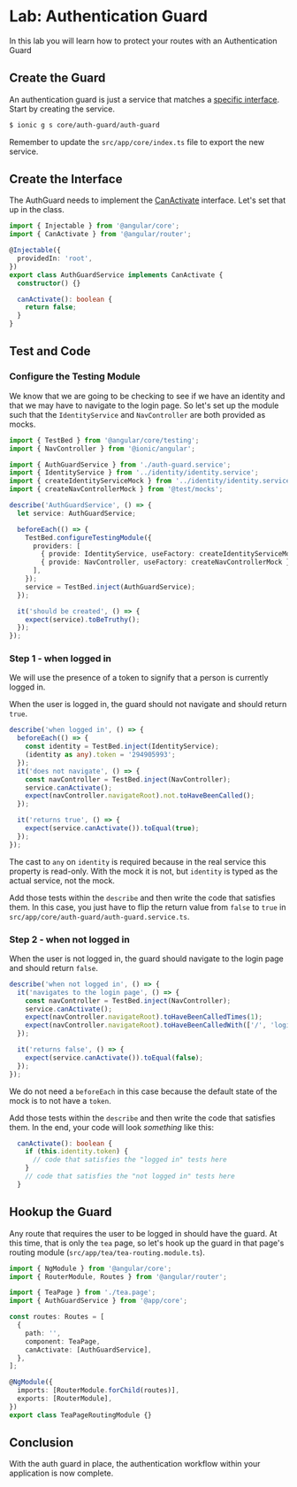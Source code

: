 # Lab: Authentication Guard

In this lab you will learn how to protect your routes with an Authentication Guard

## Create the Guard

An authentication guard is just a service that matches a <a href="https://angular.io/api/router/CanActivate" target="_blank">specific interface</a>. Start by creating the service.

```bash
$ ionic g s core/auth-guard/auth-guard
```

Remember to update the `src/app/core/index.ts` file to export the new service.

## Create the Interface

The AuthGuard needs to implement the <a href="https://angular.io/api/router/CanActivate" target="_blank">CanActivate</a> interface. Let's set that up in the class.

```typescript
import { Injectable } from '@angular/core';
import { CanActivate } from '@angular/router';

@Injectable({
  providedIn: 'root',
})
export class AuthGuardService implements CanActivate {
  constructor() {}

  canActivate(): boolean {
    return false;
  }
}
```

## Test and Code

### Configure the Testing Module

We know that we are going to be checking to see if we have an identity and that we may have to navigate to the login page. So let's set up the module such that the `IdentityService` and `NavController` are both provided as mocks.

```typescript
import { TestBed } from '@angular/core/testing';
import { NavController } from '@ionic/angular';

import { AuthGuardService } from './auth-guard.service';
import { IdentityService } from '../identity/identity.service';
import { createIdentityServiceMock } from '../identity/identity.service.mock';
import { createNavControllerMock } from '@test/mocks';

describe('AuthGuardService', () => {
  let service: AuthGuardService;

  beforeEach(() => {
    TestBed.configureTestingModule({
      providers: [
        { provide: IdentityService, useFactory: createIdentityServiceMock },
        { provide: NavController, useFactory: createNavControllerMock },
      ],
    });
    service = TestBed.inject(AuthGuardService);
  });

  it('should be created', () => {
    expect(service).toBeTruthy();
  });
});
```

### Step 1 - when logged in

We will use the presence of a token to signify that a person is currently logged in.

When the user is logged in, the guard should not navigate and should return `true`.

```typescript
describe('when logged in', () => {
  beforeEach(() => {
    const identity = TestBed.inject(IdentityService);
    (identity as any).token = '294905993';
  });
  it('does not navigate', () => {
    const navController = TestBed.inject(NavController);
    service.canActivate();
    expect(navController.navigateRoot).not.toHaveBeenCalled();
  });

  it('returns true', () => {
    expect(service.canActivate()).toEqual(true);
  });
});
```

The cast to `any` on `identity` is required because in the real service this property is read-only. With the mock it is not, but `identity` is typed as the actual service, not the mock.

Add those tests within the `describe` and then write the code that satisfies them. In this case, you just have to flip the return value from `false` to `true` in `src/app/core/auth-guard/auth-guard.service.ts`.

### Step 2 - when not logged in

When the user is not logged in, the guard should navigate to the login page and should return `false`.

```typescript
describe('when not logged in', () => {
  it('navigates to the login page', () => {
    const navController = TestBed.inject(NavController);
    service.canActivate();
    expect(navController.navigateRoot).toHaveBeenCalledTimes(1);
    expect(navController.navigateRoot).toHaveBeenCalledWith(['/', 'login']);
  });

  it('returns false', () => {
    expect(service.canActivate()).toEqual(false);
  });
});
```

We do not need a `beforeEach` in this case because the default state of the mock is to not have a `token`.

Add those tests within the `describe` and then write the code that satisfies them. In the end, your code will look _something_ like this:

```typescript
  canActivate(): boolean {
    if (this.identity.token) {
      // code that satisfies the "logged in" tests here
    }
    // code that satisfies the "not logged in" tests here
  }
```

## Hookup the Guard

Any route that requires the user to be logged in should have the guard. At this time, that is only the `tea` page, so let's hook up the guard in that page's routing module (`src/app/tea/tea-routing.module.ts`).

```typescript
import { NgModule } from '@angular/core';
import { RouterModule, Routes } from '@angular/router';

import { TeaPage } from './tea.page';
import { AuthGuardService } from '@app/core';

const routes: Routes = [
  {
    path: '',
    component: TeaPage,
    canActivate: [AuthGuardService],
  },
];

@NgModule({
  imports: [RouterModule.forChild(routes)],
  exports: [RouterModule],
})
export class TeaPageRoutingModule {}
```

## Conclusion

With the auth guard in place, the authentication workflow within your application is now complete.
